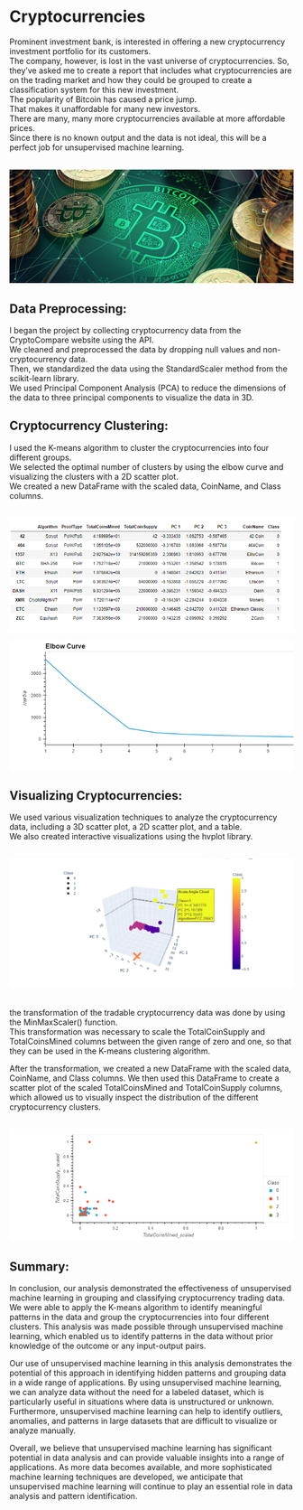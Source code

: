 # Cryptocurrencies

Prominent investment bank, is interested in offering a new cryptocurrency investment portfolio for its customers.<br> The company, however, is lost in the vast universe of cryptocurrencies. So, they’ve asked me to create a report that includes what cryptocurrencies are on the trading market and how they could be grouped to create a classification system for this new investment.<br> The popularity of Bitcoin has caused a price jump.<br> That makes it unaffordable for many new investors.<br> There are many, many more cryptocurrencies available at more affordable prices.<br> Since there is no known output and the data is not ideal, this will be a perfect job for unsupervised machine learning. <br> <br>


![This is an image](https://github.com/MilosPopov007/Cryptocurrencies/blob/main/Resources/bitcoin-crypto-currency.jpg)



## Data Preprocessing:

I began the project by collecting cryptocurrency data from the CryptoCompare website using the API.<br>
We cleaned and preprocessed the data by dropping null values and non-cryptocurrency data.<br> Then, we standardized the data using the StandardScaler method from the scikit-learn library.<br> We used Principal Component Analysis (PCA) to reduce the dimensions of the data to three principal components to visualize the data in 3D.


## Cryptocurrency Clustering:

I used the K-means algorithm to cluster the cryptocurrencies into four different groups.<br>
We selected the optimal number of clusters by using the elbow curve and visualizing the clusters with a 2D scatter plot.<br>
We created a new DataFrame with the scaled data, CoinName, and Class columns.<br><br>


![This is an image](https://github.com/MilosPopov007/Cryptocurrencies/blob/main/Resources/cluster_df.png)

![This is an image](https://github.com/MilosPopov007/Cryptocurrencies/blob/main/Resources/Elbow.png)

## Visualizing Cryptocurrencies:

We used various visualization techniques to analyze the cryptocurrency data, including a 3D scatter plot, a 2D scatter plot, and a table.<br> We also created interactive visualizations using the hvplot library.<br><br>

![This is an image](https://github.com/MilosPopov007/Cryptocurrencies/blob/main/Resources/3D.png)<br><br>

the transformation of the tradable cryptocurrency data was done by using the MinMaxScaler() function.<br> This transformation was necessary to scale the TotalCoinSupply and TotalCoinsMined columns between the given range of zero and one, so that they can be used in the K-means clustering algorithm.

After the transformation, we created a new DataFrame with the scaled data, CoinName, and Class columns. We then used this DataFrame to create a scatter plot of the scaled TotalCoinsMined and TotalCoinSupply columns, which allowed us to visually inspect the distribution of the different cryptocurrency clusters.<br><br>


![This is an image](https://github.com/MilosPopov007/Cryptocurrencies/blob/main/Resources/scat_plot.png)


## Summary:

In conclusion, our analysis demonstrated the effectiveness of unsupervised machine learning in grouping and classifying cryptocurrency trading data. We were able to apply the K-means algorithm to identify meaningful patterns in the data and group the cryptocurrencies into four different clusters. This analysis was made possible through unsupervised machine learning, which enabled us to identify patterns in the data without prior knowledge of the outcome or any input-output pairs.

Our use of unsupervised machine learning in this analysis demonstrates the potential of this approach in identifying hidden patterns and grouping data in a wide range of applications. By using unsupervised machine learning, we can analyze data without the need for a labeled dataset, which is particularly useful in situations where data is unstructured or unknown. Furthermore, unsupervised machine learning can help to identify outliers, anomalies, and patterns in large datasets that are difficult to visualize or analyze manually.

Overall, we believe that unsupervised machine learning has significant potential in data analysis and can provide valuable insights into a range of applications. As more data becomes available, and more sophisticated machine learning techniques are developed, we anticipate that unsupervised machine learning will continue to play an essential role in data analysis and pattern identification.
